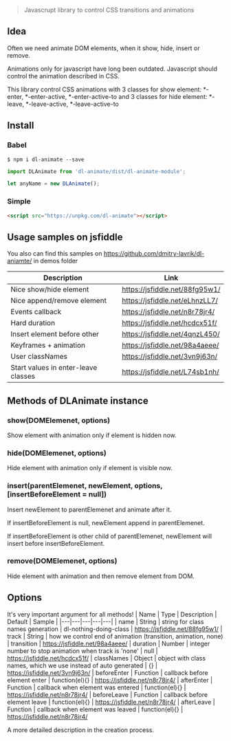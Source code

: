 > Javascrupt library to control CSS transitions and animations

## Idea

Often we need animate DOM elements, when it show, hide, insert or remove.  

Animations only for javascript have long been outdated. Javascript should control the animation described in CSS.  

This library control CSS animations with 3 classes for show element: 
*-enter, *-enter-active, *-enter-active-to 
and 3 classes for hide element:
*-leave, *-leave-active, *-leave-active-to 

## Install

### Babel
```
$ npm i dl-animate --save
```
```js
import DLAnimate from 'dl-animate/dist/dl-animate-module';

let anyName = new DLAnimate();
```

### Simple
```html
<script src="https://unpkg.com/dl-animate"></script>
```
## Usage samples on jsfiddle
You also can find this samples on https://github.com/dmitry-lavrik/dl-aniamte/ in demos folder  

| Description | Link |
|---|---|
| Nice show/hide element |  https://jsfiddle.net/88fg95w1/ |
| Nice append/remove element |  https://jsfiddle.net/eLhnzLL7/ |
| Events callback |  https://jsfiddle.net/n8r78jr4/ |
| Hard duration |  https://jsfiddle.net/hcdcx51f/ |
| Insert element before other |  https://jsfiddle.net/4qnzL450/ |
| Keyframes + animation | https://jsfiddle.net/98a4aeee/ |
| User classNames | https://jsfiddle.net/3vn9j63n/ |
| Start values in enter-leave classes | https://jsfiddle.net/L74sb1nh/ |

## Methods of DLAnimate instance

### show(DOMElemenet, options)
Show element with animation only if element is hidden now.

### hide(DOMElemenet, options)
Hide element with animation only if element is visible now.

### insert(parentElemenet, newElement, options, [insertBeforeElement = null])
Insert newElement to parentElemenet and animate after it.  

If insertBeforeElement is null, newElement append in parentElemenet.  

If insertBeforeElement is other child of parentElemenet, newElement will insert before insertBeforeElement.

### remove(DOMElemenet, options)
Hide element with animation and then remove element from DOM.

## Options
It's very important argument for all methods!
| Name  | Type  | Description  | Default  | Sample  |
|---|---|---|---|---|
| name  | String |  string for class names generation |  dl-nothing-doing-class | https://jsfiddle.net/88fg95w1/
| track  | String |  how we control end of animation (transition, animation, none) | transition | https://jsfiddle.net/98a4aeee/
| duration  | Number |  integer number to stop animation when track is 'none' | null | https://jsfiddle.net/hcdcx51f/
| classNames  | Object |  object with class names, which we use instead of auto generated | {} | https://jsfiddle.net/3vn9j63n/
| beforeEnter  | Function |  callback before element enter | function(el){} | https://jsfiddle.net/n8r78jr4/
| afterEnter  | Function |  callback when element was entered | function(el){} | https://jsfiddle.net/n8r78jr4/
| beforeLeave  | Function |  callback before element leave | function(el){} | https://jsfiddle.net/n8r78jr4/
| afterLeave  | Function |  callback when element was leaved | function(el){} | https://jsfiddle.net/n8r78jr4/

A more detailed description in the creation process.